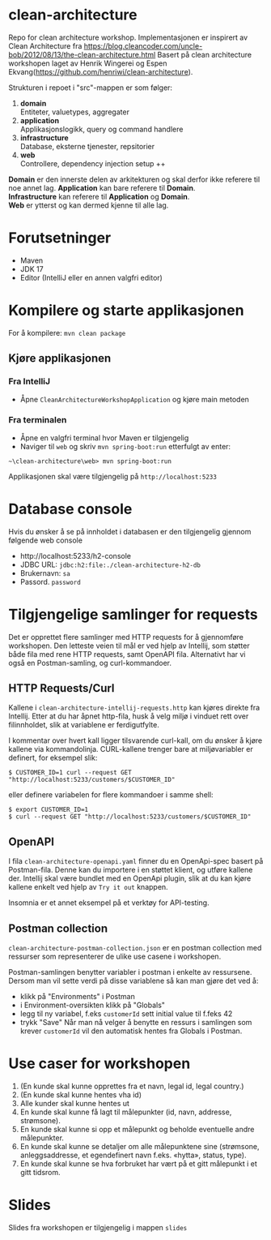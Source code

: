 # clean-architecture
Repo for clean architecture workshop.
Implementasjonen er inspirert av Clean Architecture fra https://blog.cleancoder.com/uncle-bob/2012/08/13/the-clean-architecture.html
Basert på clean architecture workshopen laget av Henrik Wingerei og Espen Ekvang(https://github.com/henriwi/clean-architecture).

Strukturen i repoet i "src"-mappen er som følger:

1. **domain**  
   Entiteter, valuetypes, aggregater
2. **application**  
   Applikasjonslogikk, query og command handlere
3. **infrastructure**  
   Database, eksterne tjenester, repsitorier
4. **web**  
   Controllere, dependency injection setup ++

**Domain** er den innerste delen av arkitekturen og skal derfor ikke referere til noe annet lag.
**Application** kan bare referere til **Domain**.  
**Infrastructure** kan referere til **Application** og **Domain**.  
**Web** er ytterst og kan dermed kjenne til alle lag.

# Forutsetninger

- Maven
- JDK 17
- Editor (IntelliJ eller en annen valgfri editor)

# Kompilere og starte applikasjonen

For å kompilere: `mvn clean package`

## Kjøre applikasjonen

### Fra IntelliJ

- Åpne `CleanArchitectureWorkshopApplication` og kjøre main metoden

### Fra terminalen

- Åpne en valgfri terminal hvor Maven er tilgjengelig
- Naviger til `web` og skriv `mvn spring-boot:run` etterfulgt av enter:

```
~\clean-architecture\web> mvn spring-boot:run
```

Applikasjonen skal være tilgjengelig på `http://localhost:5233`

# Database console

Hvis du ønsker å se på innholdet i databasen er den tilgjengelig gjennom følgende web console

- http://localhost:5233/h2-console
- JDBC URL: `jdbc:h2:file:./clean-architecture-h2-db`
- Brukernavn: `sa`
- Passord. `password`

# Tilgjengelige samlinger for requests

Det er opprettet flere samlinger med HTTP requests for å gjennomføre workshopen.
Den letteste veien til mål er ved hjelp av Intellij, som støtter både fila med rene HTTP requests, samt OpenAPI fila.
Alternativt har vi også en Postman-samling, og curl-kommandoer.

## HTTP Requests/Curl

Kallene i `clean-architecture-intellij-requests.http` kan kjøres direkte fra Intellij.
Etter at du har åpnet http-fila, husk å velg miljø i vinduet rett over filinnholdet, slik at variablene er ferdigutfylte.

I kommentar over hvert kall ligger tilsvarende curl-kall, om du ønsker å kjøre kallene via kommandolinja.
CURL-kallene trenger bare at miljøvariabler er definert, for eksempel slik: 

`$ CUSTOMER_ID=1 curl --request GET "http://localhost:5233/customers/$CUSTOMER_ID"`

eller definere variabelen for flere kommandoer i samme shell:

```
$ export CUSTOMER_ID=1
$ curl --request GET "http://localhost:5233/customers/$CUSTOMER_ID"
```


## OpenAPI

I fila `clean-architecture-openapi.yaml` finner du en OpenApi-spec basert på Postman-fila.
Denne kan du importere i en støttet klient, og utføre kallene der.
Intellij skal være bundlet med en OpenApi plugin, slik at du kan kjøre kallene enkelt ved hjelp av `Try it out` knappen.

Insomnia er et annet eksempel på et verktøy for API-testing.

## Postman collection

`clean-architecture-postman-collection.json` er en postman collection med ressurser som representerer de ulike use casene i workshopen.

Postman-samlingen benytter variabler i postman i enkelte av ressursene. Dersom man vil sette verdi på disse variablene så kan man gjøre det ved å:
- klikk på "Environments" i Postman
- i Environment-oversikten klikk på "Globals"
- legg til ny variabel, f.eks `customerId` sett initial value til f.feks 42
- trykk "Save"
  Når man nå velger å benytte en ressurs i samlingen som krever `customerId` vil den automatisk hentes fra Globals i Postman.

# Use caser for workshopen

1. (En kunde skal kunne opprettes fra et navn, legal id, legal country.)
2. (En kunde skal kunne hentes vha id)
3. Alle kunder skal kunne hentes ut
4. En kunde skal kunne få lagt til målepunkter (id, navn, addresse, strømsone).
5. En kunde skal kunne si opp et målepunkt og beholde eventuelle andre målepunkter.
6. En kunde skal kunne se detaljer om alle målepunktene sine (strømsone, anleggsaddresse, et egendefinert navn f.eks. «hytta», status, type).
7. En kunde skal kunne se hva forbruket har vært på et gitt målepunkt i et gitt tidsrom.

# Slides

Slides fra workshopen er tilgjengelig i mappen `slides`

